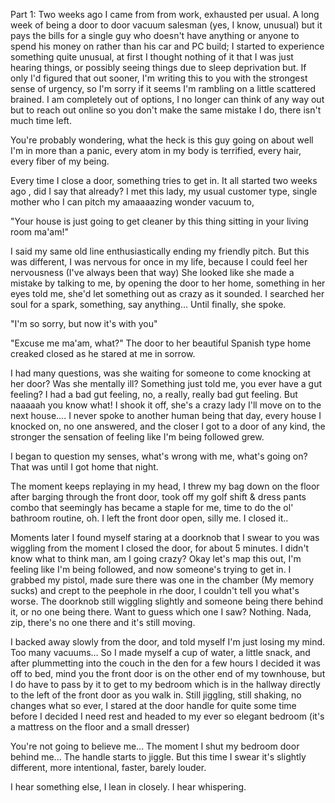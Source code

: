 Part 1: Two weeks ago I came from from work, exhausted per usual. A long week of being a door to door vacuum salesman (yes, I know, unusual) but it pays the bills for a single guy who doesn't have anything or anyone to spend his money on rather than his car and PC build; I started to experience something quite unusual, at first I thought nothing of it that I was just hearing things, or possibly seeing things due to sleep deprivation but. If only I'd figured that out sooner, I'm writing this to you with the strongest sense of urgency, so I'm sorry if it seems I'm rambling on a little scattered brained. I am completely out of options, I no longer can think of any way out but to reach out online so you don't make the same mistake I do, there isn't much time left. 

You're probably wondering, what the heck is this guy going on about well I'm in more than a panic, every atom in my body is terrified, every hair, every fiber of my being.

Every time I close a door, something tries to get in. It all started two weeks ago , did I say that already? I met this lady, my usual customer type, single mother who I can pitch my amaaaazing wonder vacuum to,

"Your house is just going to get cleaner by this thing sitting in your living room ma'am!"
 
I said my same old line enthusiastically ending my friendly pitch. But this was different, I was nervous for once in my life, because I could feel her nervousness (I've always been that way) She looked like she made a mistake by talking to me, by opening the door to her home, something in her eyes told me, she'd let something out as crazy as it sounded. I searched her soul for a spark, something, say anything... Until finally, she spoke. 

"I'm so sorry, but now it's with you"

"Excuse me ma'am, what?" The door to her beautiful Spanish type home creaked closed as he stared at me in sorrow. 

I had many questions, was she waiting for someone to come knocking at her door? Was she mentally ill? Something just told me, you ever have a gut feeling? I had a bad gut feeling, no, a really, really bad gut feeling. But naaaaah you know what! I shook it off, she's a crazy lady I'll move on to the next house.... I never spoke to another human being that day, every house I knocked on, no one answered, and the closer I got to a door of any kind, the stronger the sensation of feeling like I'm being followed grew.

I began to question my senses, what's wrong with me, what's going on?
That was until I got home that night.

The moment keeps replaying in my head, I threw my bag down on the floor after barging through the front door, took off my golf shift & dress pants combo that seemingly has became a staple for me, time to do the ol' bathroom routine, oh. I left the front door open, silly me. I closed it..

Moments later I found myself staring at a doorknob that I swear to you was wiggling from the moment I closed the door, for about 5 minutes. I didn't know what to think man, am I going crazy? Okay let's map this out, I'm feeling like I'm being followed, and now someone's trying to get in. I grabbed my pistol, made sure there was one in the chamber (My memory sucks) and crept to the peephole in rhe door, I couldn't tell you what's worse. The doorknob still wiggling slightly and someone being there behind it, or no one being there. Want to guess which one I saw? Nothing. Nada, zip, there's no one there and it's still moving. 

I backed away slowly from the door, and told myself I'm just losing my mind. Too many vacuums... So I made myself a cup of water, a little snack, and after plummetting into the couch in the den for a few hours I decided it was off to bed, mind you the front door is on the other end of my townhouse, but I do have to pass by it to get to my bedroom which is in the hallway directly to the left of the front door as you walk in. Still jiggling, still shaking, no changes what so ever, I stared at the door handle for quite some time before I decided I need rest and headed to my ever so elegant bedroom (it's a mattress on the floor and a small dresser) 

You're not going to believe me... The moment I shut my bedroom door behind me... The handle starts to jiggle. But this time I swear it's slightly different, more intentional, faster, barely louder. 

I hear something else, I lean in closely.
I hear whispering. 